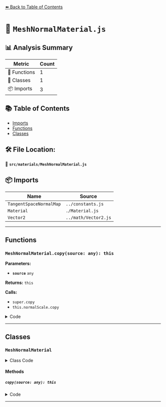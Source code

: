 [⬅️ Back to Table of Contents](../../index.md)

# 📄 `MeshNormalMaterial.js`

## 📊 Analysis Summary

| Metric | Count |
|--------|-------|
| 🔧 Functions | 1 |
| 🧱 Classes | 1 |
| 📦 Imports | 3 |

## 📚 Table of Contents

- [Imports](#imports)
- [Functions](#functions)
- [Classes](#classes)

## 🛠️ File Location:
📂 **`src/materials/MeshNormalMaterial.js`**

## 📦 Imports

| Name | Source |
|------|--------|
| `TangentSpaceNormalMap` | `../constants.js` |
| `Material` | `./Material.js` |
| `Vector2` | `../math/Vector2.js` |


---

## Functions

### `MeshNormalMaterial.copy(source: any): this`

**Parameters:**

- **`source`** `any`

**Returns:** `this`

**Calls:**

- `super.copy`
- `this.normalScale.copy`

<details><summary>Code</summary>

```typescript
copy( source ) {

		super.copy( source );

		this.bumpMap = source.bumpMap;
		this.bumpScale = source.bumpScale;

		this.normalMap = source.normalMap;
		this.normalMapType = source.normalMapType;
		this.normalScale.copy( source.normalScale );

		this.displacementMap = source.displacementMap;
		this.displacementScale = source.displacementScale;
		this.displacementBias = source.displacementBias;

		this.wireframe = source.wireframe;
		this.wireframeLinewidth = source.wireframeLinewidth;

		this.flatShading = source.flatShading;

		return this;

	}
```
</details>


---

## Classes

### `MeshNormalMaterial`

<details><summary>Class Code</summary>

```ts
class MeshNormalMaterial extends Material {

	/**
	 * Constructs a new mesh normal material.
	 *
	 * @param {Object} [parameters] - An object with one or more properties
	 * defining the material's appearance. Any property of the material
	 * (including any property from inherited materials) can be passed
	 * in here. Color values can be passed any type of value accepted
	 * by {@link Color#set}.
	 */
	constructor( parameters ) {

		super();

		/**
		 * This flag can be used for type testing.
		 *
		 * @type {boolean}
		 * @readonly
		 * @default true
		 */
		this.isMeshNormalMaterial = true;

		this.type = 'MeshNormalMaterial';

		/**
		 * The texture to create a bump map. The black and white values map to the
		 * perceived depth in relation to the lights. Bump doesn't actually affect
		 * the geometry of the object, only the lighting. If a normal map is defined
		 * this will be ignored.
		 *
		 * @type {?Texture}
		 * @default null
		 */
		this.bumpMap = null;

		/**
		 * How much the bump map affects the material. Typical range is `[0,1]`.
		 *
		 * @type {number}
		 * @default 1
		 */
		this.bumpScale = 1;

		/**
		 * The texture to create a normal map. The RGB values affect the surface
		 * normal for each pixel fragment and change the way the color is lit. Normal
		 * maps do not change the actual shape of the surface, only the lighting. In
		 * case the material has a normal map authored using the left handed
		 * convention, the `y` component of `normalScale` should be negated to compensate
		 * for the different handedness.
		 *
		 * @type {?Texture}
		 * @default null
		 */
		this.normalMap = null;

		/**
		 * The type of normal map.
		 *
		 * @type {(TangentSpaceNormalMap|ObjectSpaceNormalMap)}
		 * @default TangentSpaceNormalMap
		 */
		this.normalMapType = TangentSpaceNormalMap;

		/**
		 * How much the normal map affects the material. Typical value range is `[0,1]`.
		 *
		 * @type {Vector2}
		 * @default (1,1)
		 */
		this.normalScale = new Vector2( 1, 1 );

		/**
		 * The displacement map affects the position of the mesh's vertices. Unlike
		 * other maps which only affect the light and shade of the material the
		 * displaced vertices can cast shadows, block other objects, and otherwise
		 * act as real geometry. The displacement texture is an image where the value
		 * of each pixel (white being the highest) is mapped against, and
		 * repositions, the vertices of the mesh.
		 *
		 * @type {?Texture}
		 * @default null
		 */
		this.displacementMap = null;

		/**
		 * How much the displacement map affects the mesh (where black is no
		 * displacement, and white is maximum displacement). Without a displacement
		 * map set, this value is not applied.
		 *
		 * @type {number}
		 * @default 0
		 */
		this.displacementScale = 1;

		/**
		 * The offset of the displacement map's values on the mesh's vertices.
		 * The bias is added to the scaled sample of the displacement map.
		 * Without a displacement map set, this value is not applied.
		 *
		 * @type {number}
		 * @default 0
		 */
		this.displacementBias = 0;

		/**
		 * Renders the geometry as a wireframe.
		 *
		 * @type {boolean}
		 * @default false
		 */
		this.wireframe = false;

		/**
		 * Controls the thickness of the wireframe.
		 *
		 * WebGL and WebGPU ignore this property and always render
		 * 1 pixel wide lines.
		 *
		 * @type {number}
		 * @default 1
		 */
		this.wireframeLinewidth = 1;

		/**
		 * Whether the material is rendered with flat shading or not.
		 *
		 * @type {boolean}
		 * @default false
		 */
		this.flatShading = false;

		this.setValues( parameters );

	}

	copy( source ) {

		super.copy( source );

		this.bumpMap = source.bumpMap;
		this.bumpScale = source.bumpScale;

		this.normalMap = source.normalMap;
		this.normalMapType = source.normalMapType;
		this.normalScale.copy( source.normalScale );

		this.displacementMap = source.displacementMap;
		this.displacementScale = source.displacementScale;
		this.displacementBias = source.displacementBias;

		this.wireframe = source.wireframe;
		this.wireframeLinewidth = source.wireframeLinewidth;

		this.flatShading = source.flatShading;

		return this;

	}

}
```
</details>

#### Methods

##### `copy(source: any): this`

<details><summary>Code</summary>

```ts
copy( source ) {

		super.copy( source );

		this.bumpMap = source.bumpMap;
		this.bumpScale = source.bumpScale;

		this.normalMap = source.normalMap;
		this.normalMapType = source.normalMapType;
		this.normalScale.copy( source.normalScale );

		this.displacementMap = source.displacementMap;
		this.displacementScale = source.displacementScale;
		this.displacementBias = source.displacementBias;

		this.wireframe = source.wireframe;
		this.wireframeLinewidth = source.wireframeLinewidth;

		this.flatShading = source.flatShading;

		return this;

	}
```
</details>


---